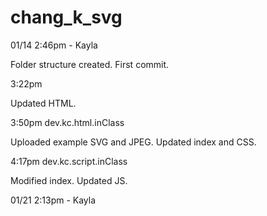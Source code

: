 # chang_k_svg

01/14 2:46pm - Kayla

Folder structure created. First commit.

3:22pm

Updated HTML.

3:50pm dev.kc.html.inClass

Uploaded example SVG and JPEG. Updated index and CSS.

4:17pm dev.kc.script.inClass

Modified index. Updated JS.

01/21 2:13pm - Kayla

